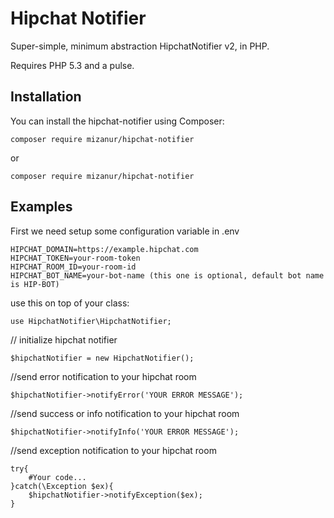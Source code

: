 Hipchat Notifier
=============

Super-simple, minimum abstraction HipchatNotifier v2, in PHP.

Requires PHP 5.3 and a pulse.

Installation
------------

You can install the hipchat-notifier using Composer:

```
composer require mizanur/hipchat-notifier
```
or
```
composer require mizanur/hipchat-notifier
```

Examples
--------

First we need setup some configuration variable in .env
```
HIPCHAT_DOMAIN=https://example.hipchat.com
HIPCHAT_TOKEN=your-room-token
HIPCHAT_ROOM_ID=your-room-id
HIPCHAT_BOT_NAME=your-bot-name (this one is optional, default bot name is HIP-BOT)
```

use this on top of your class:

```
use HipchatNotifier\HipchatNotifier;
```

// initialize hipchat notifier
```
$hipchatNotifier = new HipchatNotifier();
```

//send error notification to your hipchat room
```
$hipchatNotifier->notifyError('YOUR ERROR MESSAGE');
```

//send success or info notification to your hipchat room
```
$hipchatNotifier->notifyInfo('YOUR ERROR MESSAGE');
```

//send exception notification to your hipchat room
```
try{
    #Your code...
}catch(\Exception $ex){
    $hipchatNotifier->notifyException($ex);
}
```
